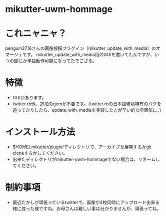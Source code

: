 mikutter-uwm-hommage
====================

# これニャニャ？

penguin2716さんの画像投稿プラグイン（mikutter_update_with_media）のオマージュです。
mikutter_update_with_media用のGUIを書いてたんですが、いつの間にか単独動作可能になってたでござる。

# 特徴

* GUIがあります。
* twitter.rb他、追加のgemが不要です。（twitter.rbの日本語環境特有のバグを追ってたりしたら、update_with_mediaを実装した方が早い的な雰囲気に。）

# インストール方法

* $HOME/.mikutter/plugin/ディレクトリで、アーカイブを展開するかgit cloneするかしてください。
* 出来たディレクトリがmikutter-uwm-hommageでない場合は、リネームしてください。

# 制約事項

* 最近たかしが頑張っているtwitterで、画像が4枚同時にアップロード出来る様に成った様ですね。お母さんは難しい事は分かりませんが、頑張ってね。

